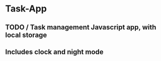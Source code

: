 # Task-App
## TODO / Task management Javascript app, with local storage
## Includes clock and night mode 
